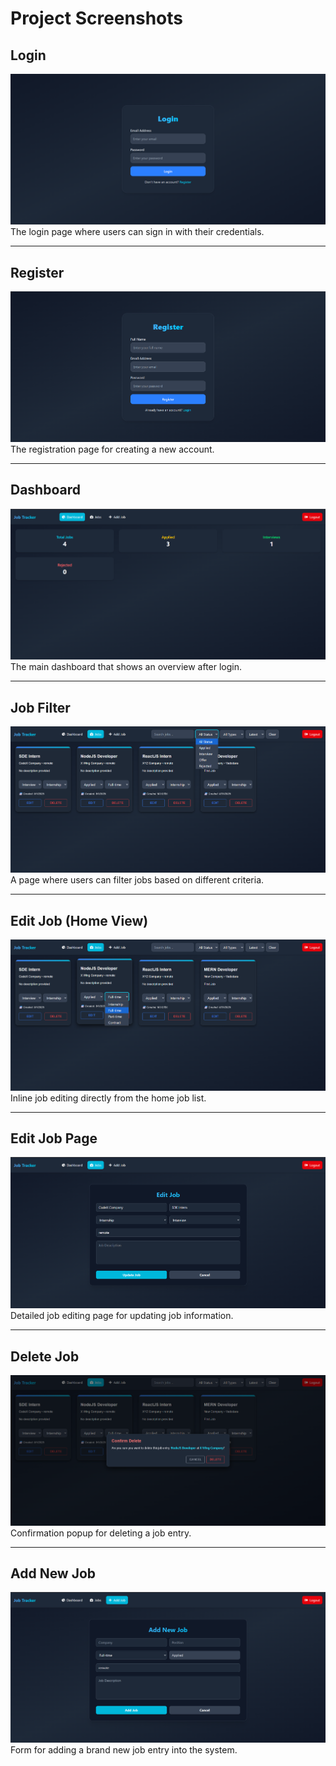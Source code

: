 # Project Screenshots

## Login

![Login Screenshot](images/Login.png)  
The login page where users can sign in with their credentials.

---

## Register

![Register Screenshot](images/Register.png)  
The registration page for creating a new account.

---

## Dashboard

![Dashboard Screenshot](images/Dashboard.png)  
The main dashboard that shows an overview after login.

---

## Job Filter

![Job Filter Screenshot](images/Home-1.png)  
A page where users can filter jobs based on different criteria.

---

## Edit Job (Home View)

![Home Job Edit Screenshot](images/Home-2.png)  
Inline job editing directly from the home job list.

---

## Edit Job Page

![Edit Job Screenshot](images/Edit-Job.png)  
Detailed job editing page for updating job information.

---

## Delete Job

![Delete Job Screenshot](images/Delete.png)  
Confirmation popup for deleting a job entry.

---

## Add New Job

![Add New Job Screenshot](images/Add-Job.png)  
Form for adding a brand new job entry into the system.
